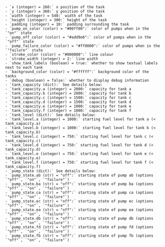    - `x (integer) = 260:` x position of the task
    - `y (integer) = 360:` y position of the task
    - `width (integer) = 540:` width of the task
    - `height (integer) = 300:` height of the task
    - `padding (integer) = 10:` padding surrounding the task
    - `pump_on_color (color) = "#00ff00":` color of pumps when in the `"on"` state
    - `pump_off_color (color) = "#add9e6":` color of pumps when in the `"off"` state
    - `pump_failure_color (color) = "#ff0000":` color of pumps when in the `"failure"` state
    - `stroke_color (color) = "#000000":` line colour
    - `stroke_width (integer) = 2:` line width
    - `show_tank_labels (boolean) = true:` whether to show textual labels next to each tank
    - `background_color (color) = "#ffffff":` background color of the tanks
    - `debug (boolean) = false:` whether to display debug information
    - `tank_capacity (dict):` See details below:
    - `tank_capacity.a (integer) = 2000:` capacity for tank a
    - `tank_capacity.b (integer) = 2000:` capacity for tank b
    - `tank_capacity.c (integer) = 1500:` capacity for tank c
    - `tank_capacity.d (integer) = 1500:` capacity for tank d
    - `tank_capacity.e (integer) = 1000:` capacity for tank e
    - `tank_capacity.f (integer) = 1000:` capacity for tank f
    - `tank_level (dict):` See details below:
    - `tank_level.a (integer) = 1000:` starting fuel level for tank a (< tank_capacity.a)
    - `tank_level.b (integer) = 1000:` starting fuel level for tank b (< tank_capacity.b)
    - `tank_level.c (integer) = 750:` starting fuel level for tank c (< tank_capacity.c)
    - `tank_level.d (integer) = 750:` starting fuel level for tank d (< tank_capacity.d)
    - `tank_level.e (integer) = 750:` starting fuel level for tank e (< tank_capacity.e)
    - `tank_level.f (integer) = 750:` starting fuel level for tank f (< tank_capacity.f)
    - `pump_state (dict):` See details below:
    - `pump_state.ab (str) = "off":` starting state of pump ab (options `"off"`, `"on"`, `"failure"`)
    - `pump_state.ba (str) = "off":` starting state of pump ba (options `"off"`, `"on"`, `"failure"`)
    - `pump_state.ca (str) = "off":` starting state of pump ca (options `"off"`, `"on"`, `"failure"`)
    - `pump_state.ec (str) = "off":` starting state of pump ec (options `"off"`, `"on"`, `"failure"`)
    - `pump_state.ea (str) = "off":` starting state of pump ea (options `"off"`, `"on"`, `"failure"`)
    - `pump_state.db (str) = "off":` starting state of pump db (options `"off"`, `"on"`, `"failure"`)
    - `pump_state.fd (str) = "off":` starting state of pump fd (options `"off"`, `"on"`, `"failure"`)
    - `pump_state.fb (str) = "off":` starting state of pump fb (options `"off"`, `"on"`, `"failure"`)